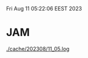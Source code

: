 Fri Aug 11 05:22:06 EEST 2023
# JAM
<a href='./cache/202308/11_05.log'>./cache/202308/11_05.log</a>
